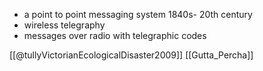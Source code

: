 - a point to point messaging system 1840s- 20th century
- wireless telegraphy 
- messages over radio with telegraphic codes 

[[@tullyVictorianEcologicalDisaster2009]]
[[Gutta_Percha]]